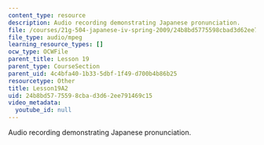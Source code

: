 ```yaml
---
content_type: resource
description: Audio recording demonstrating Japanese pronunciation.
file: /courses/21g-504-japanese-iv-spring-2009/24b8bd5775598cbad3d62ee791469c15_Lesson19A2.mp3
file_type: audio/mpeg
learning_resource_types: []
ocw_type: OCWFile
parent_title: Lesson 19
parent_type: CourseSection
parent_uid: 4c4bfa40-1b33-5dbf-1f49-d700b4b86b25
resourcetype: Other
title: Lesson19A2
uid: 24b8bd57-7559-8cba-d3d6-2ee791469c15
video_metadata:
  youtube_id: null
---
```

Audio recording demonstrating Japanese pronunciation.

